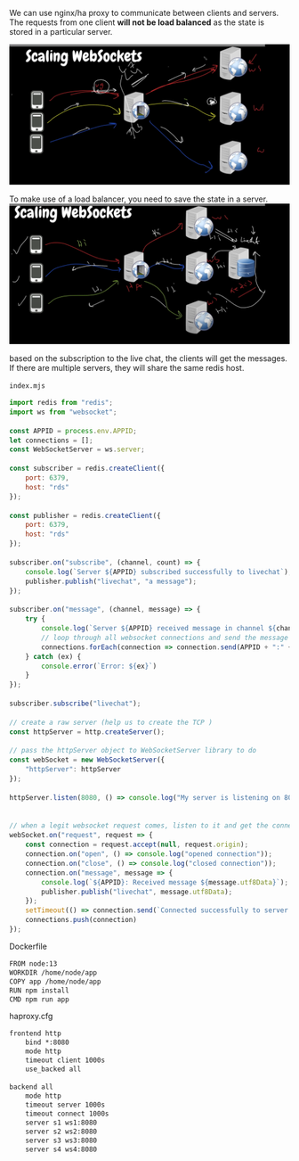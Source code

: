 We can use nginx/ha proxy to communicate between clients and servers.
The requests from one client **will not be load balanced** as the state is stored in a particular server.

![](./images/scaling_websokets_1.png)

To make use of a load balancer, you need to save the state in a server.
![](./images/scaling_websokets_2.png)

based on the subscription to the live chat, the clients will get the messages. If there are multiple servers, they will share the same redis host.


`index.mjs`
```js
import redis from "redis";
import ws from "websocket";

const APPID = process.env.APPID;
let connections = [];
const WebSocketServer = ws.server;

const subscriber = redis.createClient({
    port: 6379,
    host: "rds"
});

const publisher = redis.createClient({
    port: 6379,
    host: "rds"
});

subscriber.on("subscribe", (channel, count) => {
    console.log(`Server ${APPID} subscribed successfully to livechat`);
    publisher.publish("livechat", "a message");
});

subscriber.on("message", (channel, message) => {
    try {
        console.log(`Server ${APPID} received message in channel ${channel}`);
        // loop through all websocket connections and send the message to the subscribers
        connections.forEach(connection => connection.send(APPID + ":" + message));
    } catch (ex) {
        console.error(`Error: ${ex}`)
    }
});

subscriber.subscribe("livechat");

// create a raw server (help us to create the TCP )
const httpServer = http.createServer();

// pass the httpServer object to WebSocketServer library to do
const webSocket = new WebSocketServer({
    "httpServer": httpServer
});

httpServer.listen(8080, () => console.log("My server is listening on 8080"));


// when a legit websocket request comes, listen to it and get the connection
webSocket.on("request", request => {
    const connection = request.accept(null, request.origin);
    connection.on("open", () => console.log("opened connection"));
    connection.on("close", () => console.log("closed connection"));
    connection.on("message", message => {
        console.log(`${APPID}: Received message ${message.utf8Data}`);
        publisher.publish("livechat", message.utf8Data);
    });
    setTimeout(() => connection.send(`Connected successfully to server ${APPID}`), 5000);
    connections.push(connection)
});
```

Dockerfile
```
FROM node:13
WORKDIR /home/node/app
COPY app /home/node/app
RUN npm install
CMD npm run app
```


haproxy.cfg
```
frontend http
    bind *:8080
    mode http
    timeout client 1000s
    use_backed all

backend all
    mode http
    timeout server 1000s
    timeout connect 1000s
    server s1 ws1:8080
    server s2 ws2:8080
    server s3 ws3:8080
    server s4 ws4:8080
```